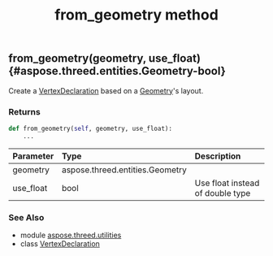 ﻿---
title: from_geometry method
second_title: Aspose.3D for Python via .NET API References
description: 
type: docs
weight: 50
url: /python-net/aspose.threed.utilities/vertexdeclaration/from_geometry/
is_root: false
---

## from_geometry(geometry, use_float) {#aspose.threed.entities.Geometry-bool}

Create a [VertexDeclaration](/3d/python-net/aspose.threed.utilities/vertexdeclaration) based on a [Geometry](/3d/python-net/aspose.threed.entities/geometry)'s layout.


### Returns 





```python
def from_geometry(self, geometry, use_float):
    ...
```


| Parameter | Type | Description |
| :- | :- | :- |
| geometry | aspose.threed.entities.Geometry |  |
| use_float | bool | Use float instead of double type |



### See Also
* module [aspose.threed.utilities](../../)
* class [VertexDeclaration](/3d/python-net/aspose.threed.utilities/vertexdeclaration)
